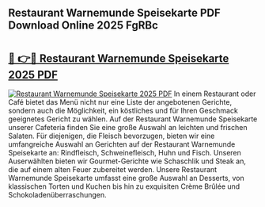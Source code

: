 ## Restaurant Warnemunde Speisekarte PDF Download Online 2025 FgRBc

# <h2><a href="http://gc6xkp.nevu.top/?p=Restaurant+Warnemunde+Speisekarte">🔗 👉🔴 Restaurant Warnemunde Speisekarte 2025 PDF</a></h2>

[![Restaurant Warnemunde Speisekarte 2025 PDF](https://i.imgur.com/dBaPXMq.png)](http://gc6xkp.nevu.top/?p=Restaurant+Warnemunde+Speisekarte)
In einem Restaurant oder Café bietet das Menü nicht nur eine Liste der angebotenen Gerichte, sondern auch die Möglichkeit, ein köstliches und für Ihren Geschmack geeignetes Gericht zu wählen. Auf der Restaurant Warnemunde Speisekarte unserer Cafeteria finden Sie eine große Auswahl an leichten und frischen Salaten. Für diejenigen, die Fleisch bevorzugen, bieten wir eine umfangreiche Auswahl an Gerichten auf der Restaurant Warnemunde Speisekarte an: Rindfleisch, Schweinefleisch, Huhn und Fisch. Unseren Auserwählten bieten wir Gourmet-Gerichte wie Schaschlik und Steak an, die auf einem alten Feuer zubereitet werden. Unsere Restaurant Warnemunde Speisekarte umfasst eine große Auswahl an Desserts, von klassischen Torten und Kuchen bis hin zu exquisiten Crème Brûlée und Schokoladenüberraschungen.
